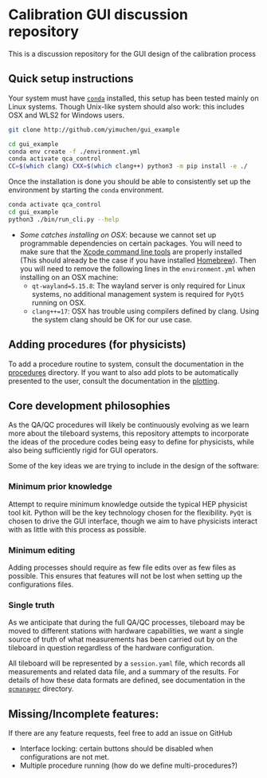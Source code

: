 # Calibration GUI discussion repository

This is a discussion repository for the GUI design of the calibration process

## Quick setup instructions

Your system must have [`conda`][conda] installed, this setup has been tested
mainly on Linux systems. Though Unix-like system should also work: this
includes OSX and WLS2 for Windows users.

```bash
git clone http://github.com/yimuchen/gui_example

cd gui_example
conda env create -f ./environment.yml
conda activate qca_control
CC=$(which clang) CXX=$(which clang++) python3 -m pip install -e ./
```

Once the installation is done you should be able to consistently set up the
environment by starting the `conda` environment.

```bash
conda activate qca_control
cd gui_example
python3 ./bin/run_cli.py --help
```

- *Some catches installing on OSX*: because we cannot set up programmable
  dependencies on certain packages. You will need to make sure that the [Xcode
  command line tools][xcode] are properly installed (This should already be the
  case if you have installed [Homebrew][brew]). Then  you will need to remove the
  following lines in the `environment.yml` when installing on an OSX
  machine:
  - `qt-wayland=5.15.8`: The wayland server is only required for Linux systems,
    no additional management system is required for `PyQt5` running on OSX.
  - `clang++=17`: OSX has trouble using compilers defined by clang. Using the
    system clang should be OK for our use case. 

[xcode]:https://mac.install.guide/commandlinetools/4
[brew]: https://brew.sh/

## Adding procedures (for physicists)

To add a procedure routine to system, consult the documentation in the
[procedures](src/qcmanager/procedures) directory. If you want to also add plots
to be automatically presented to the user, consult the documentation in the
[plotting](src/qcmanager/plotting).


## Core development philosophies

As the QA/QC procedures will likely be continuously evolving as we learn more
about the tileboard systems, this repository attempts to incorporate the ideas
of the procedure codes being easy to define for physicists, while also being
sufficiently rigid for GUI operators.

Some of the key ideas we are trying to include in the design of the software:

### Minimum prior knowledge

Attempt to require minimum knowledge outside the typical HEP physicist tool
kit. Python will be the key technology chosen for the flexibility. `PyQt` is
chosen to drive the GUI interface, though we aim to have physicists interact
with as little with this process as possible.

### Minimum editing

Adding processes should require as few file edits over as few files as
possible. This ensures that features will not be lost when setting up the
configurations files.

### Single truth

As we anticipate that during the full QA/QC processes, tileboard may be moved to
different stations with hardware capabilities, we want a single source of truth
of what measurements has been carried out by on the tileboard in question
regardless of the hardware configuration.

All tileboard will be represented by a `session.yaml` file, which records all
measurements and related data file, and a summary of the results. For details
of how these data formats are defined, see documentation in the
[`qcmanager`](src/qcmanager) directory.

## Missing/Incomplete features:

If there are any feature requests, feel free to add an issue on GitHub

- Interface locking: certain buttons should be disabled when configurations are
  not met.
- Multiple procedure running (how do we define multi-procedures?)

[conda]: https://conda.io/projects/conda/en/latest/user-guide/install/index.html
